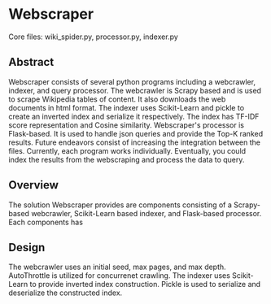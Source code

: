 # Webscraper
Core files:
wiki_spider.py, processor.py, indexer.py

## Abstract
Webscraper consists of several python programs including a webcrawler, indexer, and query processor. The webcrawler is Scrapy based and is used to scrape Wikipedia tables of content. It also downloads the web documents in html format. The indexer uses Scikit-Learn and pickle to create an inverted index and serialize it respectively. The index has TF-IDF score representation and Cosine similarity. Webscraper's processor is Flask-based. It is used to handle json queries and provide the Top-K ranked results. Future endeavors consist of increasing the integration between the files. Currently, each program works individually. Eventually, you could index the results from the webscraping and process the data to query.

## Overview
The solution Webscraper provides are components consisting of a Scrapy-based webcrawler, Scikit-Learn based indexer, and Flask-based processor. Each components has 

## Design
The webcrawler uses an initial seed, max pages, and max depth. AutoThrottle is utilized for concurrenet crawling. The indexer uses Scikit-Learn to provide inverted index construction. Pickle is used to serialize and deserialize the constructed index.
